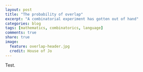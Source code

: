 ```yaml
---
layout: post
title: "The probability of overlap"
excerpt: "A combinatorial experiment has gotten out of hand"
categories: blog
tags: [mathematics, combinatorics, language]
comments: true
share: true
image:
  feature: overlap-header.jpg
  credit: House of Jo
---
```


Test.